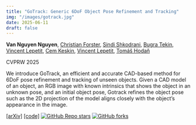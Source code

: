 ```yaml
---
title: "GoTrack: Generic 6DoF Object Pose Refinement and Tracking"
img: "/images/gotrack.jpg"
date: 2025-06-11
draft: false
---
```

**Van Nguyen Nguyen**, [Christian Forster](https://www.cforster.ch), [Sindi Shkodrani](https://www.linkedin.com/in/sindi-shkodrani/), [Bugra Tekin](https://btekin.github.io), [Vincent Lepetit](https://vincentlepetit.github.io/), [Cem Keskin](https://www.linkedin.com/in/cem-keskin-23692a15), [Vincent Lepetit](https://vincentlepetit.github.io/), [Tomáš Hodaň](https://thodan.github.io/)

CVPRW 2025

We introduce GoTrack, an efficient and accurate CAD-based method for 6DoF pose refinement and tracking of unseen objects. Given a CAD model of an object, an RGB image with known intrinsics that shows the object in an unknown pose, and an initial object pose, Gotrack refines the object pose such as the 2D projection of the model aligns closely with the object’s appearance in the image.

[[arXiv]](https://arxiv.org/abs/2506.07155)  [[code]](https://github.com/facebookresearch/gotrack) [![GitHub Repo stars](https://img.shields.io/github/stars/facebookresearch/gotrack?style=social)](https://github.com/facebookresearch/gotrack/stargazers)
[![GitHub forks](https://img.shields.io/github/forks/facebookresearch/gotrack?style=social)](https://github.com/facebookresearch/gotrack/network/members) 